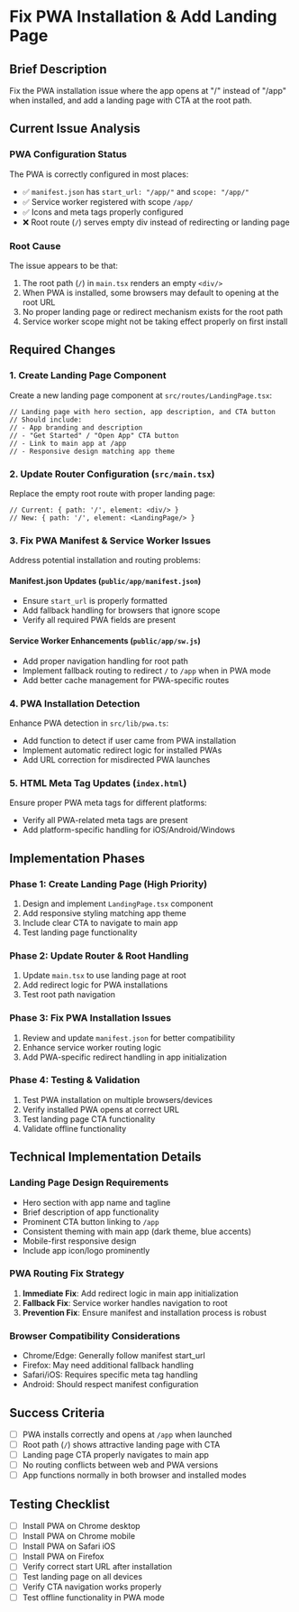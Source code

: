 # Fix PWA Installation & Add Landing Page

## Brief Description
Fix the PWA installation issue where the app opens at "/" instead of "/app" when installed, and add a landing page with CTA at the root path.

## Current Issue Analysis

### PWA Configuration Status
The PWA is correctly configured in most places:
- ✅ `manifest.json` has `start_url: "/app/"` and `scope: "/app/"`
- ✅ Service worker registered with scope `/app/`
- ✅ Icons and meta tags properly configured
- ❌ Root route (`/`) serves empty div instead of redirecting or landing page

### Root Cause
The issue appears to be that:
1. The root path (`/`) in `main.tsx` renders an empty `<div/>` 
2. When PWA is installed, some browsers may default to opening at the root URL
3. No proper landing page or redirect mechanism exists for the root path
4. Service worker scope might not be taking effect properly on first install

## Required Changes

### 1. Create Landing Page Component
Create a new landing page component at `src/routes/LandingPage.tsx`:
```tsx
// Landing page with hero section, app description, and CTA button
// Should include:
// - App branding and description
// - "Get Started" / "Open App" CTA button
// - Link to main app at /app
// - Responsive design matching app theme
```

### 2. Update Router Configuration (`src/main.tsx`)
Replace the empty root route with proper landing page:
```tsx
// Current: { path: '/', element: <div/> }
// New: { path: '/', element: <LandingPage/> }
```

### 3. Fix PWA Manifest & Service Worker Issues
Address potential installation and routing problems:

#### Manifest.json Updates (`public/app/manifest.json`)
- Ensure `start_url` is properly formatted
- Add fallback handling for browsers that ignore scope
- Verify all required PWA fields are present

#### Service Worker Enhancements (`public/app/sw.js`)
- Add proper navigation handling for root path
- Implement fallback routing to redirect `/` to `/app` when in PWA mode
- Add better cache management for PWA-specific routes

### 4. PWA Installation Detection
Enhance PWA detection in `src/lib/pwa.ts`:
- Add function to detect if user came from PWA installation
- Implement automatic redirect logic for installed PWAs
- Add URL correction for misdirected PWA launches

### 5. HTML Meta Tag Updates (`index.html`)
Ensure proper PWA meta tags for different platforms:
- Verify all PWA-related meta tags are present
- Add platform-specific handling for iOS/Android/Windows

## Implementation Phases

### Phase 1: Create Landing Page (High Priority)
1. Design and implement `LandingPage.tsx` component
2. Add responsive styling matching app theme
3. Include clear CTA to navigate to main app
4. Test landing page functionality

### Phase 2: Update Router & Root Handling
1. Update `main.tsx` to use landing page at root
2. Add redirect logic for PWA installations
3. Test root path navigation

### Phase 3: Fix PWA Installation Issues
1. Review and update `manifest.json` for better compatibility
2. Enhance service worker routing logic
3. Add PWA-specific redirect handling in app initialization

### Phase 4: Testing & Validation
1. Test PWA installation on multiple browsers/devices
2. Verify installed PWA opens at correct URL
3. Test landing page CTA functionality
4. Validate offline functionality

## Technical Implementation Details

### Landing Page Design Requirements
- Hero section with app name and tagline
- Brief description of app functionality
- Prominent CTA button linking to `/app`
- Consistent theming with main app (dark theme, blue accents)
- Mobile-first responsive design
- Include app icon/logo prominently

### PWA Routing Fix Strategy
1. **Immediate Fix**: Add redirect logic in main app initialization
2. **Fallback Fix**: Service worker handles navigation to root
3. **Prevention Fix**: Ensure manifest and installation process is robust

### Browser Compatibility Considerations
- Chrome/Edge: Generally follow manifest start_url
- Firefox: May need additional fallback handling
- Safari/iOS: Requires specific meta tag handling
- Android: Should respect manifest configuration

## Success Criteria
- [ ] PWA installs correctly and opens at `/app` when launched
- [ ] Root path (`/`) shows attractive landing page with CTA
- [ ] Landing page CTA properly navigates to main app
- [ ] No routing conflicts between web and PWA versions
- [ ] App functions normally in both browser and installed modes

## Testing Checklist
- [ ] Install PWA on Chrome desktop
- [ ] Install PWA on Chrome mobile
- [ ] Install PWA on Safari iOS
- [ ] Install PWA on Firefox
- [ ] Verify correct start URL after installation
- [ ] Test landing page on all devices
- [ ] Verify CTA navigation works properly
- [ ] Test offline functionality in PWA mode
